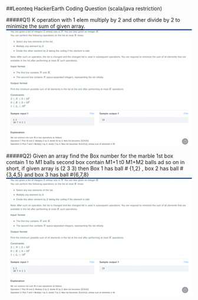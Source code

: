##Leonteq HackerEarth Coding Question (scala/java restriction)


#####Q1) K operation with 1 elem multiply by 2 and other divide by 2  to minimize the sum of given array. 
![K_ops to min sum of given array](images/Q1_K_oprations_devide_multiply_2.png)


#####Q2) Given an array find the Box number for the marble 1st box contain 1 to M1 balls second box contain M1+1 t0 M1+M2 balls ad so on in short, if given array is (2 3 3) then Box 1 has ball # {1,2} , box 2 has ball # {3,4,5} and box 3 has ball #{6,7,8}
 ![N box marbel numbring](images/Q1_K_oprations_devide_multiply_2.png)
